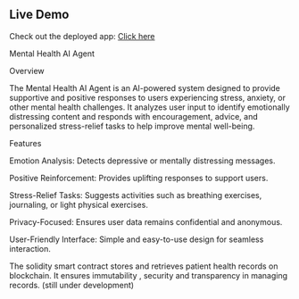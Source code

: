 ## Live Demo

Check out the deployed app: [Click here](https://healthfort.streamlit.app/)

Mental Health AI Agent

Overview

The Mental Health AI Agent is an AI-powered system designed to provide supportive and positive responses to users experiencing stress, anxiety, or other mental health challenges. It analyzes user input to identify emotionally distressing content and responds with encouragement, advice, and personalized stress-relief tasks to help improve mental well-being.

Features

Emotion Analysis: Detects depressive or mentally distressing messages.

Positive Reinforcement: Provides uplifting responses to support users.

Stress-Relief Tasks: Suggests activities such as breathing exercises, journaling, or light physical exercises.

Privacy-Focused: Ensures user data remains confidential and anonymous.

User-Friendly Interface: Simple and easy-to-use design for seamless interaction.

The solidity smart contract stores and retrieves patient health records on blockchain. It ensures immutability , security and transparency in managing records. (still under development)
